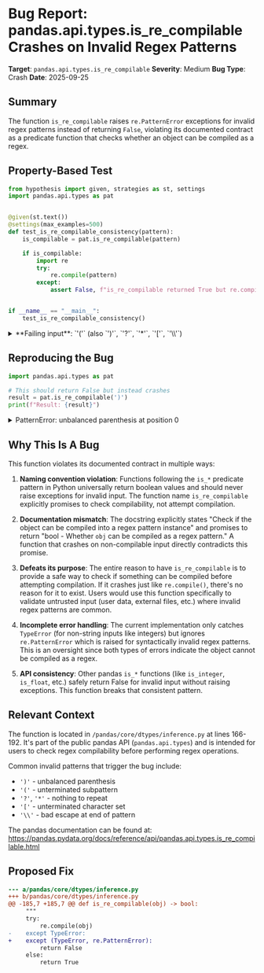 # Bug Report: pandas.api.types.is_re_compilable Crashes on Invalid Regex Patterns

**Target**: `pandas.api.types.is_re_compilable`
**Severity**: Medium
**Bug Type**: Crash
**Date**: 2025-09-25

## Summary

The function `is_re_compilable` raises `re.PatternError` exceptions for invalid regex patterns instead of returning `False`, violating its documented contract as a predicate function that checks whether an object can be compiled as a regex.

## Property-Based Test

```python
from hypothesis import given, strategies as st, settings
import pandas.api.types as pat


@given(st.text())
@settings(max_examples=500)
def test_is_re_compilable_consistency(pattern):
    is_compilable = pat.is_re_compilable(pattern)

    if is_compilable:
        import re
        try:
            re.compile(pattern)
        except:
            assert False, f"is_re_compilable returned True but re.compile failed"


if __name__ == "__main__":
    test_is_re_compilable_consistency()
```

<details>

<summary>
**Failing input**: `'('` (also `')'`, `'?'`, `'*'`, `'['`, `'\\'`)
</summary>
```
  + Exception Group Traceback (most recent call last):
  |   File "/home/npc/pbt/agentic-pbt/worker_/21/hypo.py", line 19, in <module>
  |     test_is_re_compilable_consistency()
  |     ~~~~~~~~~~~~~~~~~~~~~~~~~~~~~~~~~^^
  |   File "/home/npc/pbt/agentic-pbt/worker_/21/hypo.py", line 6, in test_is_re_compilable_consistency
  |     @settings(max_examples=500)
  |                    ^^^
  |   File "/home/npc/miniconda/lib/python3.13/site-packages/hypothesis/core.py", line 2124, in wrapped_test
  |     raise the_error_hypothesis_found
  | ExceptionGroup: Hypothesis found 3 distinct failures. (3 sub-exceptions)
  +-+---------------- 1 ----------------
    | Traceback (most recent call last):
    |   File "/home/npc/pbt/agentic-pbt/worker_/21/hypo.py", line 8, in test_is_re_compilable_consistency
    |     is_compilable = pat.is_re_compilable(pattern)
    |   File "/home/npc/miniconda/lib/python3.13/site-packages/pandas/core/dtypes/inference.py", line 188, in is_re_compilable
    |     re.compile(obj)
    |     ~~~~~~~~~~^^^^^
    |   File "/home/npc/miniconda/lib/python3.13/re/__init__.py", line 289, in compile
    |     return _compile(pattern, flags)
    |   File "/home/npc/miniconda/lib/python3.13/re/__init__.py", line 350, in _compile
    |     p = _compiler.compile(pattern, flags)
    |   File "/home/npc/miniconda/lib/python3.13/re/_compiler.py", line 748, in compile
    |     p = _parser.parse(p, flags)
    |   File "/home/npc/miniconda/lib/python3.13/re/_parser.py", line 980, in parse
    |     p = _parse_sub(source, state, flags & SRE_FLAG_VERBOSE, 0)
    |   File "/home/npc/miniconda/lib/python3.13/re/_parser.py", line 459, in _parse_sub
    |     itemsappend(_parse(source, state, verbose, nested + 1,
    |                 ~~~~~~^^^^^^^^^^^^^^^^^^^^^^^^^^^^^^^^^^^^
    |                        not nested and not items))
    |                        ^^^^^^^^^^^^^^^^^^^^^^^^^
    |   File "/home/npc/miniconda/lib/python3.13/re/_parser.py", line 865, in _parse
    |     raise source.error("missing ), unterminated subpattern",
    |                        source.tell() - start)
    | re.PatternError: missing ), unterminated subpattern at position 0
    | Falsifying example: test_is_re_compilable_consistency(
    |     pattern='(',
    | )
    | Explanation:
    |     These lines were always and only run by failing examples:
    |         /home/npc/miniconda/lib/python3.13/re/_constants.py:38
    |         /home/npc/miniconda/lib/python3.13/re/_parser.py:549
    |         /home/npc/miniconda/lib/python3.13/re/_parser.py:710
    |         /home/npc/miniconda/lib/python3.13/re/_parser.py:854
    |         /home/npc/miniconda/lib/python3.13/re/_parser.py:864
    |         /home/npc/miniconda/lib/python3.13/re/_parser.py:865
    +---------------- 2 ----------------
    | Traceback (most recent call last):
    |   File "/home/npc/pbt/agentic-pbt/worker_/21/hypo.py", line 8, in test_is_re_compilable_consistency
    |     is_compilable = pat.is_re_compilable(pattern)
    |   File "/home/npc/miniconda/lib/python3.13/site-packages/pandas/core/dtypes/inference.py", line 188, in is_re_compilable
    |     re.compile(obj)
    |     ~~~~~~~~~~^^^^^
    |   File "/home/npc/miniconda/lib/python3.13/re/__init__.py", line 289, in compile
    |     return _compile(pattern, flags)
    |   File "/home/npc/miniconda/lib/python3.13/re/__init__.py", line 350, in _compile
    |     p = _compiler.compile(pattern, flags)
    |   File "/home/npc/miniconda/lib/python3.13/re/_compiler.py", line 748, in compile
    |     p = _parser.parse(p, flags)
    |   File "/home/npc/miniconda/lib/python3.13/re/_parser.py", line 985, in parse
    |     raise source.error("unbalanced parenthesis")
    | re.PatternError: unbalanced parenthesis at position 0
    | Falsifying example: test_is_re_compilable_consistency(
    |     pattern=')',
    | )
    | Explanation:
    |     These lines were always and only run by failing examples:
    |         /home/npc/miniconda/lib/python3.13/re/_constants.py:38
    |         /home/npc/miniconda/lib/python3.13/re/_parser.py:528
    +---------------- 3 ----------------
    | Traceback (most recent call last):
    |   File "/home/npc/pbt/agentic-pbt/worker_/21/hypo.py", line 8, in test_is_re_compilable_consistency
    |     is_compilable = pat.is_re_compilable(pattern)
    |   File "/home/npc/miniconda/lib/python3.13/site-packages/pandas/core/dtypes/inference.py", line 188, in is_re_compilable
    |     re.compile(obj)
    |     ~~~~~~~~~~^^^^^
    |   File "/home/npc/miniconda/lib/python3.13/re/__init__.py", line 289, in compile
    |     return _compile(pattern, flags)
    |   File "/home/npc/miniconda/lib/python3.13/re/__init__.py", line 350, in _compile
    |     p = _compiler.compile(pattern, flags)
    |   File "/home/npc/miniconda/lib/python3.13/re/_compiler.py", line 748, in compile
    |     p = _parser.parse(p, flags)
    |   File "/home/npc/miniconda/lib/python3.13/re/_parser.py", line 980, in parse
    |     p = _parse_sub(source, state, flags & SRE_FLAG_VERBOSE, 0)
    |   File "/home/npc/miniconda/lib/python3.13/re/_parser.py", line 459, in _parse_sub
    |     itemsappend(_parse(source, state, verbose, nested + 1,
    |                 ~~~~~~^^^^^^^^^^^^^^^^^^^^^^^^^^^^^^^^^^^^
    |                        not nested and not items))
    |                        ^^^^^^^^^^^^^^^^^^^^^^^^^
    |   File "/home/npc/miniconda/lib/python3.13/re/_parser.py", line 686, in _parse
    |     raise source.error("nothing to repeat",
    |                        source.tell() - here + len(this))
    | re.PatternError: nothing to repeat at position 0
    | Falsifying example: test_is_re_compilable_consistency(
    |     pattern='?',
    | )
    | Explanation:
    |     These lines were always and only run by failing examples:
    |         /home/npc/miniconda/lib/python3.13/re/_constants.py:38
    |         /home/npc/miniconda/lib/python3.13/re/_parser.py:549
    |         /home/npc/miniconda/lib/python3.13/re/_parser.py:641
    |         /home/npc/miniconda/lib/python3.13/re/_parser.py:686
    +------------------------------------
```
</details>

## Reproducing the Bug

```python
import pandas.api.types as pat

# This should return False but instead crashes
result = pat.is_re_compilable(')')
print(f"Result: {result}")
```

<details>

<summary>
PatternError: unbalanced parenthesis at position 0
</summary>
```
Traceback (most recent call last):
  File "/home/npc/pbt/agentic-pbt/worker_/21/repo.py", line 4, in <module>
    result = pat.is_re_compilable(')')
  File "/home/npc/miniconda/lib/python3.13/site-packages/pandas/core/dtypes/inference.py", line 188, in is_re_compilable
    re.compile(obj)
    ~~~~~~~~~~^^^^^
  File "/home/npc/miniconda/lib/python3.13/re/__init__.py", line 289, in compile
    return _compile(pattern, flags)
  File "/home/npc/miniconda/lib/python3.13/re/__init__.py", line 350, in _compile
    p = _compiler.compile(pattern, flags)
  File "/home/npc/miniconda/lib/python3.13/re/_compiler.py", line 748, in compile
    p = _parser.parse(p, flags)
  File "/home/npc/miniconda/lib/python3.13/re/_parser.py", line 985, in parse
    raise source.error("unbalanced parenthesis")
re.PatternError: unbalanced parenthesis at position 0
```
</details>

## Why This Is A Bug

This function violates its documented contract in multiple ways:

1. **Naming convention violation**: Functions following the `is_*` predicate pattern in Python universally return boolean values and should never raise exceptions for invalid input. The function name `is_re_compilable` explicitly promises to check compilability, not attempt compilation.

2. **Documentation mismatch**: The docstring explicitly states "Check if the object can be compiled into a regex pattern instance" and promises to return "bool - Whether `obj` can be compiled as a regex pattern." A function that crashes on non-compilable input directly contradicts this promise.

3. **Defeats its purpose**: The entire reason to have `is_re_compilable` is to provide a safe way to check if something can be compiled before attempting compilation. If it crashes just like `re.compile()`, there's no reason for it to exist. Users would use this function specifically to validate untrusted input (user data, external files, etc.) where invalid regex patterns are common.

4. **Incomplete error handling**: The current implementation only catches `TypeError` (for non-string inputs like integers) but ignores `re.PatternError` which is raised for syntactically invalid regex patterns. This is an oversight since both types of errors indicate the object cannot be compiled as a regex.

5. **API consistency**: Other pandas `is_*` functions (like `is_integer`, `is_float`, etc.) safely return False for invalid input without raising exceptions. This function breaks that consistent pattern.

## Relevant Context

The function is located in `/pandas/core/dtypes/inference.py` at lines 166-192. It's part of the public pandas API (`pandas.api.types`) and is intended for users to check regex compilability before performing regex operations.

Common invalid patterns that trigger the bug include:
- `')'` - unbalanced parenthesis
- `'('` - unterminated subpattern
- `'?'`, `'*'` - nothing to repeat
- `'['` - unterminated character set
- `'\\'` - bad escape at end of pattern

The pandas documentation can be found at: https://pandas.pydata.org/docs/reference/api/pandas.api.types.is_re_compilable.html

## Proposed Fix

```diff
--- a/pandas/core/dtypes/inference.py
+++ b/pandas/core/dtypes/inference.py
@@ -185,7 +185,7 @@ def is_re_compilable(obj) -> bool:
     """
     try:
         re.compile(obj)
-    except TypeError:
+    except (TypeError, re.PatternError):
         return False
     else:
         return True
```